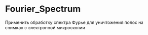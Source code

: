 # Fourier_Spectrum
Применить обработку спектра Фурье для уничтожения полос на снимках с электронной микроскопии
